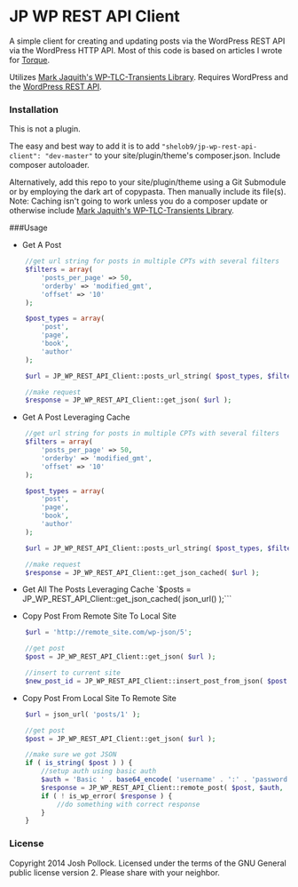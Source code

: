 JP WP REST API Client
=====================

A simple client for creating and updating posts via the WordPress REST API via the WordPress HTTP API. Most of this code is based on articles I wrote for [Torque](http://torquemag.io/author/joshp/).

Utilizes [Mark Jaquith's WP-TLC-Transients Library](https://github.com/markjaquith/WP-TLC-Transients). Requires WordPress and the [WordPress REST API](http://wp-api.org).

### Installation
This is not a plugin.

The easy and best way to add it is to add `"shelob9/jp-wp-rest-api-client": "dev-master"` to your site/plugin/theme's composer.json. Include composer autoloader.

Alternatively, add this repo to your site/plugin/theme using a Git Submodule or by employing the dark art of copypasta. Then manually include its file(s). Note: Caching isn't going to work unless you do a composer update or otherwise include [Mark Jaquith's WP-TLC-Transients Library](https://github.com/markjaquith/WP-TLC-Transients).


###Usage
* Get A Post
```php
    //get url string for posts in multiple CPTs with several filters
    $filters = array(
    	'posts_per_page' => 50,
    	'orderby' => 'modified_gmt',
    	'offset' => '10'
    );

    $post_types = array(
    	'post',
    	'page',
    	'book',
    	'author'
    );

    $url = JP_WP_REST_API_Client::posts_url_string( $post_types, $filters );

    //make request
    $response = JP_WP_REST_API_Client::get_json( $url );
```

* Get A Post Leveraging Cache
```php
    //get url string for posts in multiple CPTs with several filters
    $filters = array(
    	'posts_per_page' => 50,
    	'orderby' => 'modified_gmt',
    	'offset' => '10'
    );

    $post_types = array(
    	'post',
    	'page',
    	'book',
    	'author'
    );

    $url = JP_WP_REST_API_Client::posts_url_string( $post_types, $filters );

    //make request
    $response = JP_WP_REST_API_Client::get_json_cached( $url );
```

* Get All The Posts Leveraging Cache
`$posts = JP_WP_REST_API_Client::get_json_cached( json_url() );```

* Copy Post From Remote Site To Local Site
```php
    $url = 'http://remote_site.com/wp-json/5';

    //get post
    $post = JP_WP_REST_API_Client::get_json( $url );

    //insert to current site
    $new_post_id = JP_WP_REST_API_Client::insert_post_from_json( $post );

```

* Copy Post From Local Site To Remote Site

```php
    $url = json_url( 'posts/1' );

    //get post
    $post = JP_WP_REST_API_Client::get_json( $url );

    //make sure we got JSON
    if ( is_string( $post ) ) {
        //setup auth using basic auth
        $auth = 'Basic ' . base64_encode( 'username' . ':' . 'password' );
        $response = JP_WP_REST_API_Client::remote_post( $post, $auth, 'http://remotesite.com/wp-json/posts' );
        if ( ! is_wp_error( $response ) {
            //do something with correct response
        }
    }
```

### License
Copyright 2014 Josh Pollock. Licensed under the terms of the GNU General public license version 2. Please share with your neighbor.


